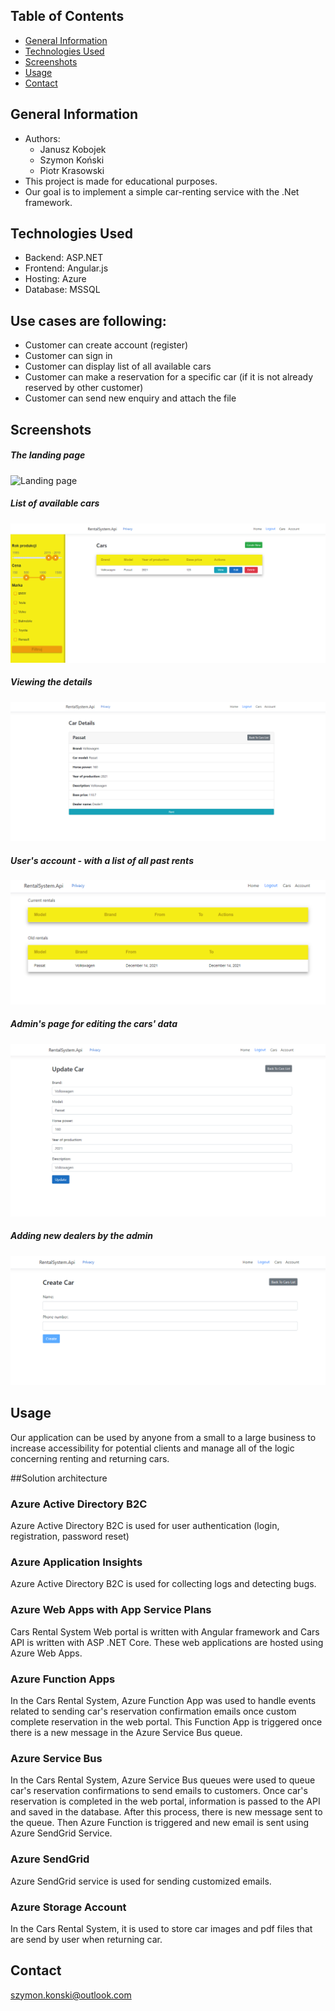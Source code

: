 ﻿## Table of Contents
* [General Information](#general-information)
* [Technologies Used](#technologies-used)
* [Screenshots](#screenshots)
* [Usage](#usage)
* [Contact](#contact)


## General Information
- Authors:
  * Janusz Kobojek
  * Szymon Koński
  * Piotr Krasowski
- This project is made for educational purposes.
- Our goal is to implement a simple car-renting service with the .Net framework. 

## Technologies Used
- Backend: ASP.NET
- Frontend: Angular.js
- Hosting: Azure
- Database: MSSQL

## Use cases are following:
- Customer can create account (register)
- Customer can sign in
- Customer can display list of all available cars
- Customer can make a reservation for a specific car (if it is not already reserved by other customer)
- Customer can send new enquiry and attach the file

## Screenshots
##### The landing page
![Landing page](./Pictures/home.PNG)
##### List of available cars
![List cars](./Pictures/cars.PNG)
##### Viewing the details
![Details](./Pictures/car-details.PNG)
##### User's account - with a list of all past rents
![Account](./Pictures/user-account.PNG)
##### Admin's page for editing the cars' data
![Admin's page](./Pictures/car-edit.PNG)
##### Adding new dealers by the admin
![New dealers](./Pictures/dealer-create.PNG)

## Usage
Our application can be used by anyone from a small to a large business to increase accessibility for potential clients and manage all of the logic concerning renting and returning cars.

##Solution architecture

### Azure Active Directory B2C
Azure Active Directory B2C is used for user authentication (login, registration, password reset)

### Azure Application Insights
Azure Active Directory B2C is used for collecting logs and detecting bugs.

### Azure Web Apps with App Service Plans
Cars Rental System Web portal is written with Angular framework and Cars API is written with ASP .NET Core. These web applications are hosted using Azure Web Apps.

### Azure Function Apps
In the Cars Rental System, Azure Function App was used to handle events related to sending car's reservation confirmation emails once custom complete reservation in the web portal. 
This Function App is triggered once there is a new message in the Azure Service Bus queue.

### Azure Service Bus
In the Cars Rental System, Azure Service Bus queues were used to queue car's reservation confirmations to send emails to customers. 
Once car's reservation is completed in the web portal, information is passed to the API and saved in the database. 
After this process, there is new message sent to the queue. Then Azure Function is triggered and new email is sent using Azure SendGrid Service.

### Azure SendGrid
Azure SendGrid service is used for sending customized emails.

### Azure Storage Account
In the Cars Rental System, it is used to store car images and pdf files that are send by user when returning car.


## Contact

szymon.konski@outlook.com
